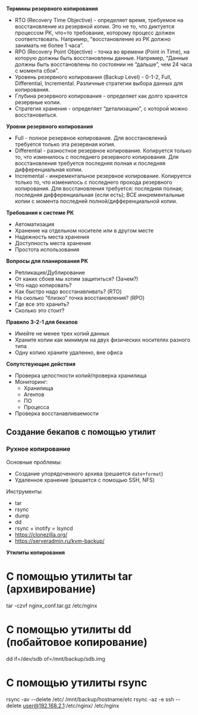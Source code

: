__Термины резервного копирования__   
- RTO (Recovery Time Objective) - определяет время, требуемое на восстановление из резервной копии. Это не то, что диктуется процессом РК, что=то требование, которому процесс должен соответствовать. Например, “восстановление из РК должно занимать
не более 1 часа”.
- RPO (Recovery Point Objective) - точка во времени (Point in Time), на которую должны быть восстановлены данные. Например, “Данные должны быть восстановлены по состоянии не “дальше”, чем 24 часа с момента сбоя”.
- Уровень резервного копирования (Backup Level) - 0-1-2, Full, Differential, Incremental. Различные стратегии выбора данных для копирования.
- Глубина резервного копирования - определяет как долго хранятся резервные копии.
- Стратегия хранения - определяет “детализацию”, с которой можно восстановиться.

__Уровни резервного копирования__     
- Full - полное резервное копирование. Для восстановлениā требуется только эта резервная копия.
- Differential - разностное резервное копирование. Копируется только то, что изменилось с последнего резервного копирования. Для восстановления требуется последняя полная и последняя дифференциальная копии.
- Incremental - инкрементальное резервное копирование. Копируется только то, что изменилось с последнего прохода резервного копирования. Для восстановления требуется: последняя полная; последняя дифференциальная (если есть); ВСЕ инкрементальные копии с момента последней полной/дифференциальной копии.


__Требования к системе РК__  
- Автоматизация
- Хранение на отдельном носителе или в другом месте
- Надежность места хранения
- Доступность места хранения
- Простота использования


__Вопросы для планирования РК__    
- Репликация/Дублирование
- От каких сбоев мы хотим защититься? (Зачем?)
- Что надо копировать?
- Как быстро надо восстанавливать? (RTO)
- На сколько “близко” точка восстановления? (RPO)
- Где все это хранить?
- Сколько это стоит?


__Правило 3-2-1 для бекапов__     
- Имейте не менее трех копий данных
- Храните копии как минимум на двух физических носителях разного типа
- Одну копию храните удаленно, вне офиса


__Сопутствующие действия__    
- Проверка целостности копий/проверка хранилища
- Мониторинг:
   - Хранилища
   - Агентов
   - ПО
   - Процесса
- Проверка восстанавливаемости    

## Создание бекапов с помощью утилит
### Руxное копирование
Основные проблемы:
- Создание упорядоченного архива (решается `date+format`)
- Удаленное хранение (решается с помощью SSH, NFS)


Инструменты:
- tar
- rsync
- dump
- dd
- rsync + inotify = lsyncd
- https://clonezilla.org/
- https://serveradmin.ru/kvm-backup/


__Утилиты копирования__      
# С помощью утилиты tar (архивирование)
tar -czvf nginx_conf.tar.gz /etc/nginx
# С помощью утилиты dd (побайтовое копирование)
dd if=/dev/sdb of=/mnt/backup/sdb.img
# С помощью утилиты rsync
rsync -av --delete /etc/ /mnt/backup/hostname/etc
rsync -az -e ssh --delete user@192.168.2.1:/etc/nginx/ /etc/nginx


